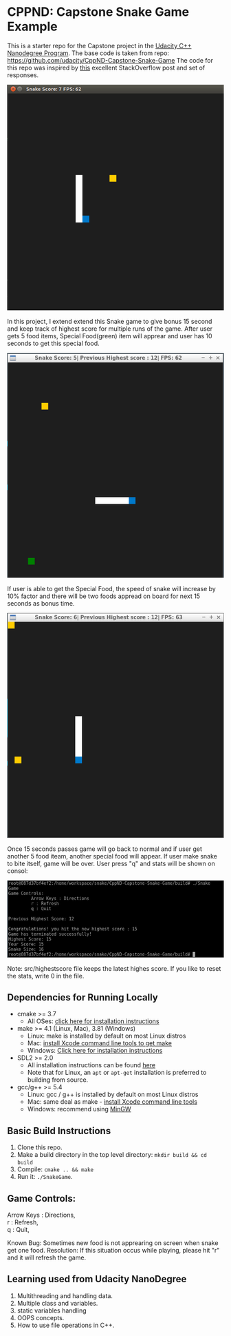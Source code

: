 # CPPND: Capstone Snake Game Example

This is a starter repo for the Capstone project in the [Udacity C++ Nanodegree Program](https://www.udacity.com/course/c-plus-plus-nanodegree--nd213). 
The base code is taken from repo: https://github.com/udacity/CppND-Capstone-Snake-Game
The code for this repo was inspired by [this](https://codereview.stackexchange.com/questions/212296/snake-game-in-c-with-sdl) excellent StackOverflow post and set of responses.

<img src="snake_game.gif"/>

In this project, I extend extend this Snake game to give bonus 15 second and keep track of highest score for multiple runs of the game. After user gets 5 food items, Special Food(green) item will apprear and user has 10 seconds to get this special food. 

<img src="snake_game1.png"/>

If user is able to get the Special Food, the speed of snake will increase by 10% factor and there will be two foods appread on board for next 15 seconds as bonus time. 

<img src="snake_game2.png"/>

Once 15 seconds passes game will go back to normal and if user get another 5 food iteam, another special food will appear.
If user make snake to bite itself, game will be over. User press "q" and stats will be shown on consol:

<img src="snake_game3.png"/>

Note: src/highestscore file keeps the latest highes score. If you like to reset the stats, write 0 in the file.


## Dependencies for Running Locally
* cmake >= 3.7
  * All OSes: [click here for installation instructions](https://cmake.org/install/)
* make >= 4.1 (Linux, Mac), 3.81 (Windows)
  * Linux: make is installed by default on most Linux distros
  * Mac: [install Xcode command line tools to get make](https://developer.apple.com/xcode/features/)
  * Windows: [Click here for installation instructions](http://gnuwin32.sourceforge.net/packages/make.htm)
* SDL2 >= 2.0
  * All installation instructions can be found [here](https://wiki.libsdl.org/Installation)
  * Note that for Linux, an `apt` or `apt-get` installation is preferred to building from source.
* gcc/g++ >= 5.4
  * Linux: gcc / g++ is installed by default on most Linux distros
  * Mac: same deal as make - [install Xcode command line tools](https://developer.apple.com/xcode/features/)
  * Windows: recommend using [MinGW](http://www.mingw.org/)

## Basic Build Instructions

1. Clone this repo.
2. Make a build directory in the top level directory: `mkdir build && cd build`
3. Compile: `cmake .. && make`
4. Run it: `./SnakeGame`.

## Game Controls: 
Arrow Keys : Directions,    
           r : Refresh,     
           q : Quit,
           
Known Bug: Sometimes new food is not apprearing on screen when snake get one food. 
Resolution: If this situation occus while playing, please hit "r" and it will refresh the game.


## Learning used from Udacity NanoDegree

1. Multithreading and handling data.
2. Multiple class and variables.
3. static variables handling
4. OOPS concepts.
5. How to use file operations in C++.
